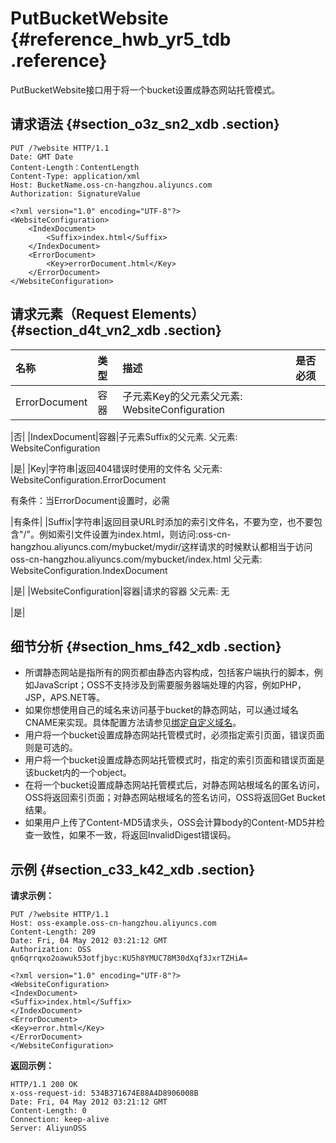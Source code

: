 # PutBucketWebsite {#reference_hwb_yr5_tdb .reference}

PutBucketWebsite接口用于将一个bucket设置成静态网站托管模式。

## 请求语法 {#section_o3z_sn2_xdb .section}

```
PUT /?website HTTP/1.1
Date: GMT Date
Content-Length：ContentLength
Content-Type: application/xml
Host: BucketName.oss-cn-hangzhou.aliyuncs.com
Authorization: SignatureValue

<?xml version="1.0" encoding="UTF-8"?>
<WebsiteConfiguration>
    <IndexDocument>
        <Suffix>index.html</Suffix>
    </IndexDocument>
    <ErrorDocument>
        <Key>errorDocument.html</Key>
    </ErrorDocument>
</WebsiteConfiguration>
```

## 请求元素（Request Elements） {#section_d4t_vn2_xdb .section}

|名称|类型|描述|是否必须|
|:-|:-|:-|:---|
|ErrorDocument|容器|子元素Key的父元素父元素: WebsiteConfiguration

|否|
|IndexDocument|容器|子元素Suffix的父元素. 父元素: WebsiteConfiguration

|是|
|Key|字符串|返回404错误时使用的文件名 父元素: WebsiteConfiguration.ErrorDocument

有条件：当ErrorDocument设置时，必需

|有条件|
|Suffix|字符串|返回目录URL时添加的索引文件名，不要为空，也不要包含"/"。例如索引文件设置为index.html，则访问:oss-cn-hangzhou.aliyuncs.com/mybucket/mydir/这样请求的时候默认都相当于访问oss-cn-hangzhou.aliyuncs.com/mybucket/index.html 父元素: WebsiteConfiguration.IndexDocument

|是|
|WebsiteConfiguration|容器|请求的容器 父元素: 无

|是|

## 细节分析 {#section_hms_f42_xdb .section}

-   所谓静态网站是指所有的网页都由静态内容构成，包括客户端执行的脚本，例如JavaScript；OSS不支持涉及到需要服务器端处理的内容，例如PHP，JSP，APS.NET等。
-   如果你想使用自己的域名来访问基于bucket的静态网站，可以通过域名CNAME来实现。具体配置方法请参见[绑定自定义域名](../cn.zh-CN//绑定自定义域名.md#)。
-   用户将一个bucket设置成静态网站托管模式时，必须指定索引页面，错误页面则是可选的。
-   用户将一个bucket设置成静态网站托管模式时，指定的索引页面和错误页面是该bucket内的一个object。
-   在将一个bucket设置成静态网站托管模式后，对静态网站根域名的匿名访问，OSS将返回索引页面；对静态网站根域名的签名访问，OSS将返回Get Bucket结果。
-   如果用户上传了Content-MD5请求头，OSS会计算body的Content-MD5并检查一致性，如果不一致，将返回InvalidDigest错误码。

## 示例 {#section_c33_k42_xdb .section}

**请求示例：**

```
PUT /?website HTTP/1.1
Host: oss-example.oss-cn-hangzhou.aliyuncs.com
Content-Length: 209
Date: Fri, 04 May 2012 03:21:12 GMT
Authorization: OSS qn6qrrqxo2oawuk53otfjbyc:KU5h8YMUC78M30dXqf3JxrTZHiA=

<?xml version="1.0" encoding="UTF-8"?>
<WebsiteConfiguration>
<IndexDocument>
<Suffix>index.html</Suffix>
</IndexDocument>
<ErrorDocument>
<Key>error.html</Key>
</ErrorDocument>
</WebsiteConfiguration>
```

**返回示例：**

```
HTTP/1.1 200 OK
x-oss-request-id: 534B371674E88A4D8906008B
Date: Fri, 04 May 2012 03:21:12 GMT
Content-Length: 0
Connection: keep-alive
Server: AliyunOSS
```

